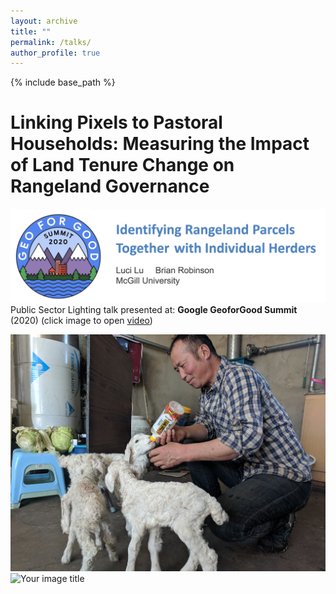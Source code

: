 ```yaml
---
layout: archive
title: ""
permalink: /talks/
author_profile: true
---
```


{% include base_path %}


Linking Pixels to Pastoral Households: Measuring the Impact of Land Tenure Change on Rangeland Governance 
======
[![IMAGE ALT TEXT HERE](https://raw.githubusercontent.com/lucixlu/lucixlu.github.io/master/images/gee.png)](https://www.youtube.com/watch?v=CbHYkUpCwCI)
Public Sector Lighting talk presented at: **Google GeoforGood Summit** (2020) (click image to open [video](https://www.youtube.com/watch?v=CbHYkUpCwCI)) 


<img src="https://raw.githubusercontent.com/lucixlu/lucixlu.github.io/master/images/herder2.jpg" alt="Your image title" width="530"/><img src="https://raw.githubusercontent.com/lucixlu/lucixlu.github.io/master/images/herder1.jpg" alt="Your image title" width="300"/>


